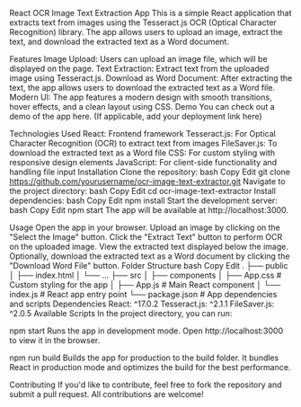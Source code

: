 React OCR Image Text Extraction App
This is a simple React application that extracts text from images using the Tesseract.js OCR (Optical Character Recognition) library. The app allows users to upload an image, extract the text, and download the extracted text as a Word document.

Features
Image Upload: Users can upload an image file, which will be displayed on the page.
Text Extraction: Extract text from the uploaded image using Tesseract.js.
Download as Word Document: After extracting the text, the app allows users to download the extracted text as a Word file.
Modern UI: The app features a modern design with smooth transitions, hover effects, and a clean layout using CSS.
Demo
You can check out a demo of the app here. (If applicable, add your deployment link here)

Technologies Used
React: Frontend framework
Tesseract.js: For Optical Character Recognition (OCR) to extract text from images
FileSaver.js: To download the extracted text as a Word file
CSS: For custom styling with responsive design elements
JavaScript: For client-side functionality and handling file input
Installation
Clone the repository:
bash
Copy
Edit
git clone https://github.com/yourusername/ocr-image-text-extractor.git
Navigate to the project directory:
bash
Copy
Edit
cd ocr-image-text-extractor
Install dependencies:
bash
Copy
Edit
npm install
Start the development server:
bash
Copy
Edit
npm start
The app will be available at http://localhost:3000.

Usage
Open the app in your browser.
Upload an image by clicking on the "Select the Image" button.
Click the "Extract Text" button to perform OCR on the uploaded image.
View the extracted text displayed below the image.
Optionally, download the extracted text as a Word document by clicking the "Download Word File" button.
Folder Structure
bash
Copy
Edit
.
├── public
│   ├── index.html
│   └── ...
├── src
│   ├── components
│   ├── App.css          # Custom styling for the app
│   ├── App.js           # Main React component
│   └── index.js         # React app entry point
└── package.json         # App dependencies and scripts
Dependencies
React: ^17.0.2
Tesseract.js: ^2.1.1
FileSaver.js: ^2.0.5
Available Scripts
In the project directory, you can run:

npm start
Runs the app in development mode. Open http://localhost:3000 to view it in the browser.

npm run build
Builds the app for production to the build folder. It bundles React in production mode and optimizes the build for the best performance.

Contributing
If you'd like to contribute, feel free to fork the repository and submit a pull request. All contributions are welcome!